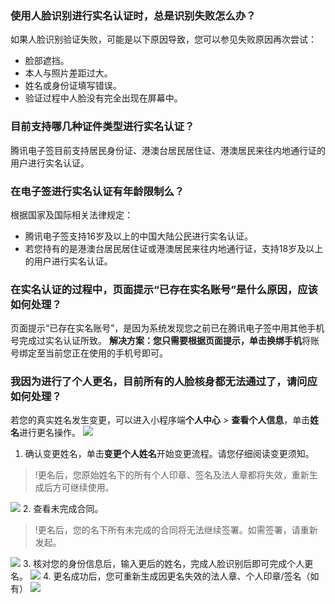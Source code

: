 ### 使用人脸识别进行实名认证时，总是识别失败怎么办？
如果人脸识别验证失败，可能是以下原因导致，您可以参见失败原因再次尝试：
- 脸部遮挡。
- 本人与照片差距过大。
- 姓名或身份证填写错误。
- 验证过程中人脸没有完全出现在屏幕中。

### 目前支持哪几种证件类型进行实名认证？
腾讯电子签目前支持居民身份证、港澳台居民居住证、港澳居民来往内地通行证的用户进行实名认证。

### 在电子签进行实名认证有年龄限制么？
根据国家及国际相关法律规定：
- 腾讯电子签支持16岁及以上的中国大陆公民进行实名认证。
- 若您持有的是港澳台居民居住证或港澳居民来往内地通行证，支持18岁及以上的用户进行实名认证。

### 在实名认证的过程中，页面提示“已存在实名账号”是什么原因，应该如何处理？
页面提示“已存在实名账号”，是因为系统发现您之前已在腾讯电子签中用其他手机号完成过实名认证所致。
**解决方案：**您只需要根据页面提示，单击**换绑手机**将账号绑定至当前您正在使用的手机号即可。

### 我因为进行了个人更名，目前所有的人脸核身都无法通过了，请问应如何处理？
若您的真实姓名发生变更，可以进入小程序端**个人中心** > **查看个人信息**，单击**姓名**进行更名操作。
![](https://qcloudimg.tencent-cloud.cn/raw/bb07fba0616c7ddf290aac2ed622bcca.png)
1. 确认变更姓名，单击**变更个人姓名**开始变更流程。请您仔细阅读变更须知。
>!更名后，您原始姓名下的所有个人印章、签名及法人章都将失效，重新生成后方可继续使用。
>
![](https://qcloudimg.tencent-cloud.cn/raw/d40d98165b9b1f169b06a253bc5ee5d6.png)
2. 查看未完成合同。
>!更名后，您的名下所有未完成的合同将无法继续签署。如需签署，请重新发起。
>
![](https://qcloudimg.tencent-cloud.cn/raw/fd5095b690fef057dbedcc94a9b10226.png)
3. 核对您的身份信息后，输入更后的姓名，完成人脸识别后即可完成个人更名。
![](https://qcloudimg.tencent-cloud.cn/raw/b4351522c7ad26b7fb4e261a733a6e26.png)
4. 更名成功后，您可重新生成因更名失效的法人章、个人印章/签名（如有）
![](https://qcloudimg.tencent-cloud.cn/raw/c8bf57a67e192efe824562e0d0d44fce.png)

